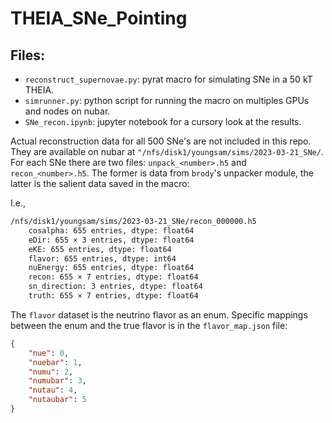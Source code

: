 # THEIA_SNe_Pointing

## Files:

* `reconstruct_supernovae.py`: pyrat macro for simulating SNe in a 50 kT THEIA.
* `simrunner.py`: python script for running the macro on multiples GPUs and nodes on nubar.
* `SNe_recon.ipynb`: jupyter notebook for a cursory look at the results.

Actual reconstruction data for all 500 SNe's are not included in this repo. They are available on
nubar at `"/nfs/disk1/youngsam/sims/2023-03-21_SNe/`. For each SNe there are two files:
`unpack_<number>.h5` and `recon_<number>.h5`. The former is data from `brody`'s unpacker
module, the latter is the salient data saved in the macro:

I.e.,

```sh
/nfs/disk1/youngsam/sims/2023-03-21_SNe/recon_000000.h5
    cosalpha: 655 entries, dtype: float64
    eDir: 655 × 3 entries, dtype: float64
    eKE: 655 entries, dtype: float64
    flavor: 655 entries, dtype: int64
    nuEnergy: 655 entries, dtype: float64
    recon: 655 × 7 entries, dtype: float64
    sn_direction: 3 entries, dtype: float64
    truth: 655 × 7 entries, dtype: float64
```

The `flavor` dataset is the neutrino flavor as an enum. Specific mappings between the enum
and the true flavor is in the `flavor_map.json` file:

```json
{
    "nue": 0,
    "nuebar": 1,
    "numu": 2,
    "numubar": 3,
    "nutau": 4,
    "nutaubar": 5
}
```
